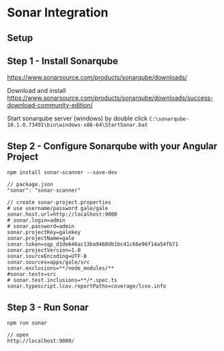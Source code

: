 # Sonar Integration

## Setup

## Step 1 - Install Sonarqube

https://www.sonarsource.com/products/sonarqube/downloads/

Download and install https://www.sonarsource.com/products/sonarqube/downloads/success-download-community-edition/

Start sonarqube server (windows) by double click `C:\sonarqube-10.1.0.73491\bin\windows-x86-64\StartSonar.bat`

## Step 2 - Configure Sonarqube with your Angular Project

```
npm install sonar-scanner --save-dev

// package.json
"sonar": "sonar-scanner"

// create sonar-project.properties
# use username/password gale/gale
sonar.host.url=http://localhost:9000
# sonar.login=admin
# sonar.password=admin
sonar.projectKey=galekey
sonar.projectName=gale
sonar.token=sqp_d1de646ac13ba9460db1bc41c66e96f14a54fb71
sonar.projectVersion=1.0
sonar.sourceEncoding=UTF-8
sonar.sources=apps/gale/src
sonar.exclusions=**/node_modules/**
#sonar.tests=src
# sonar.test.inclusions=**/*.spec.ts
sonar.typescript.lcov.reportPaths=coverage/lcov.info
```

## Step 3 - Run Sonar

```
npm run sonar

// open
http://localhost:9000/
```

